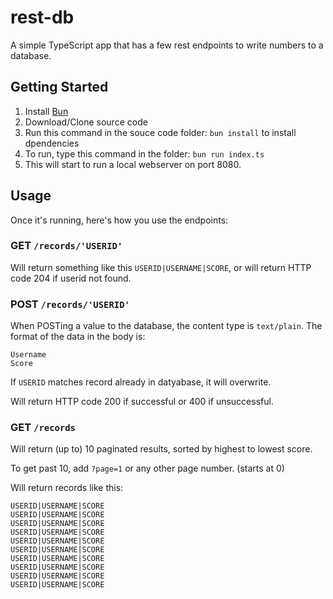 # rest-db
A simple TypeScript app that has a few rest endpoints to write numbers to a database.

## Getting Started
1. Install [Bun](https://bun.sh/)
2. Download/Clone source code
3. Run this command in the souce code folder: `bun install` to install dpendencies
4. To run, type this command in the folder: `bun run index.ts`
5. This will start to run a local webserver on port 8080.

## Usage
Once it's running, here's how you use the endpoints:
### GET `/records/'USERID'`
Will return something like this `USERID|USERNAME|SCORE`, or will return HTTP code 204 if userid not found.
### POST `/records/'USERID'`
When POSTing a value to the database, the content type is `text/plain`.
The format of the data in the body is:
```
Username
Score
```
If `USERID` matches record already in datyabase, it will overwrite.

Will return HTTP code 200 if successful or 400 if unsuccessful.

### GET `/records`
Will return (up to) 10 paginated results, sorted by highest to lowest score.

To get past 10, add `?page=1` or any other page number. (starts at 0)

Will return records like this:
```
USERID|USERNAME|SCORE
USERID|USERNAME|SCORE
USERID|USERNAME|SCORE
USERID|USERNAME|SCORE
USERID|USERNAME|SCORE
USERID|USERNAME|SCORE
USERID|USERNAME|SCORE
USERID|USERNAME|SCORE
USERID|USERNAME|SCORE
USERID|USERNAME|SCORE
```